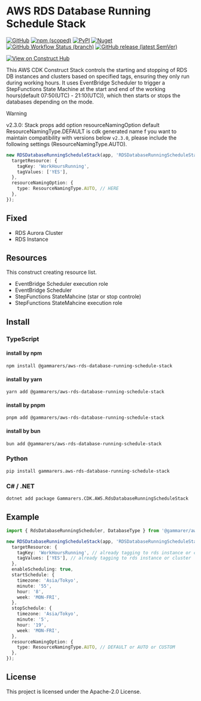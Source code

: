# AWS RDS Database Running Schedule Stack

[![GitHub](https://img.shields.io/github/license/gammarers/aws-rds-database-running-schedule-stack?style=flat-square)](https://github.com/gammarers/aws-rds-database-running-schedule-stack/blob/main/LICENSE)
[![npm (scoped)](https://img.shields.io/npm/v/@gammarers/aws-rds-database-running-schedule-stack?style=flat-square)](https://www.npmjs.com/package/@gammarers/aws-rds-database-running-schedule-stack)
[![PyPI](https://img.shields.io/pypi/v/gammarers.aws-rds-database-running-schedule-stack?style=flat-square)](https://pypi.org/project/gammarers.aws-rds-database-running-schedule-stack/)
[![Nuget](https://img.shields.io/nuget/v/Gammarers.CDK.AWS.RdsDatabaseRunningScheduleStack?style=flat-square)](https://www.nuget.org/packages/Gammarers.CDK.AWS.RdsDatabaseRunningScheduleStack/)
[![GitHub Workflow Status (branch)](https://img.shields.io/github/actions/workflow/status/gammarers/aws-rds-database-running-schedule-stack/release.yml?branch=main&label=release&style=flat-square)](https://github.com/gammarers/aws-rds-database-running-schedule-stack/actions/workflows/release.yml)
[![GitHub release (latest SemVer)](https://img.shields.io/github/v/release/gammarers/aws-rds-database-running-schedule-stack?sort=semver&style=flat-square)](https://github.com/gammarers/aws-rds-database-running-schedule-stack/releases)

[![View on Construct Hub](https://constructs.dev/badge?package=@gammarers/aws-rds-database-running-schedule-stack)](https://constructs.dev/packages/@gammarers/aws-rds-database-running-schedule-stack)

This AWS CDK Construct Stack controls the starting and stopping of RDS DB instances and clusters based on specified tags, ensuring they only run during working hours. It uses EventBridge Scheduler to trigger a StepFunctions State Machine at the start and end of the working hours(default 07:50(UTC) - 21:10(UTC)), which then starts or stops the databases depending on the mode.

> [!WARNING]
> v2.3.0:
> Stack props add option resourceNamingOption
> default ResourceNamingType.DEFAULT is cdk generated name
> f you want to maintain compatibility with versions below `v2.3.0`, please include the following settings (ResourceNamingType.AUTO).
> ```typescript
> new RDSDatabaseRunningScheduleStack(app, 'RDSDatabaseRunningScheduleStack', {
>   targetResource: {
>     tagKey: 'WorkHoursRunning',
>     tagValues: ['YES'],
>   },
>   resourceNamingOption: {
>     type: ResourceNamingType.AUTO, // HERE
>   },
> });
> ```


## Fixed

- RDS Aurora Cluster
- RDS Instance

## Resources

This construct creating resource list.

- EventBridge Scheduler execution role
- EventBridge Scheduler
- StepFunctions StateMahcine (star or stop controle)
- StepFunctions StateMahcine execution role

## Install

### TypeScript

#### install by npm

```shell
npm install @gammarers/aws-rds-database-running-schedule-stack
```

#### install by yarn

```shell
yarn add @gammarers/aws-rds-database-running-schedule-stack
```

#### install by pnpm

```shell
pnpm add @gammarers/aws-rds-database-running-schedule-stack
```

#### install by bun

```shell
bun add @gammarers/aws-rds-database-running-schedule-stack
```

### Python

```shell
pip install gammarers.aws-rds-database-running-schedule-stack
```

### C# / .NET

```shell
dotnet add package Gammarers.CDK.AWS.RdsDatabaseRunningScheduleStack
```

## Example

```typescript
import { RdsDatabaseRunningScheduler, DatabaseType } from '@gammarer/aws-rds-database-running-schedule-stack';

new RDSDatabaseRunningScheduleStack(app, 'RDSDatabaseRunningScheduleStack', {
  targetResource: {
    tagKey: 'WorkHoursRunning', // already tagging to rds instance or cluster
    tagValues: ['YES'], // already tagging to rds instance or cluster
  },
  enableScheduling: true,
  startSchedule: {
    timezone: 'Asia/Tokyo',
    minute: '55',
    hour: '8',
    week: 'MON-FRI',
  },
  stopSchedule: {
    timezone: 'Asia/Tokyo',
    minute: '5',
    hour: '19',
    week: 'MON-FRI',
  },
  resourceNamingOption: {
    type: ResourceNamingType.AUTO, // DEFAULT or AUTO or CUSTOM
  },
});

```

## License

This project is licensed under the Apache-2.0 License.



